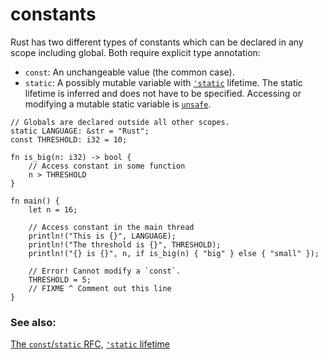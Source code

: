 # constants

Rust has two different types of constants which can be declared in any scope
including global. Both require explicit type annotation:

* `const`: An unchangeable value (the common case).
* `static`: A possibly mutable variable with [`'static`][static] lifetime.
  The static lifetime is inferred and does not have to be specified.
  Accessing or modifying a mutable static variable is [`unsafe`][unsafe].

```rust,editable,ignore,mdbook-runnable
// Globals are declared outside all other scopes.
static LANGUAGE: &str = "Rust";
const THRESHOLD: i32 = 10;

fn is_big(n: i32) -> bool {
    // Access constant in some function
    n > THRESHOLD
}

fn main() {
    let n = 16;

    // Access constant in the main thread
    println!("This is {}", LANGUAGE);
    println!("The threshold is {}", THRESHOLD);
    println!("{} is {}", n, if is_big(n) { "big" } else { "small" });

    // Error! Cannot modify a `const`.
    THRESHOLD = 5;
    // FIXME ^ Comment out this line
}
```

### See also:

[The `const`/`static` RFC](
https://github.com/rust-lang/rfcs/blob/master/text/0246-const-vs-static.md),
[`'static` lifetime][static]

[static]: ../scope/lifetime/static_lifetime.md
[unsafe]: ../unsafe.md

